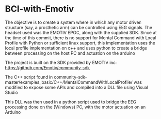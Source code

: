 # BCI-with-Emotiv
The objective is to create a system where in which any motor driven structure (say, a prosthetic arm) can be controlled using EEG signals. The headset used was the EMOTIV EPOC, along with the supplied SDK. Since at the time of this commit, there is no support for Mental Command with Local Profile with Python or sufficient linux support, this implementation uses the local profile implementation on c++ and uses python to create a bridge between processing on the host PC and actuation on the arduino 

The project is built on the SDK provided by EMOTIV inc:
https://github.com/Emotiv/community-sdk

The C++ script found in community-sdk-master/examples_basic/C++/MentalCommandWithLocalProfile/ was modified to expose some APIs and compiled into a DLL file using Visual Studio

This DLL was then used in a python script used to bridge the EEG processing done on the (Windows) PC, with the motor actuation on an Arduino 
